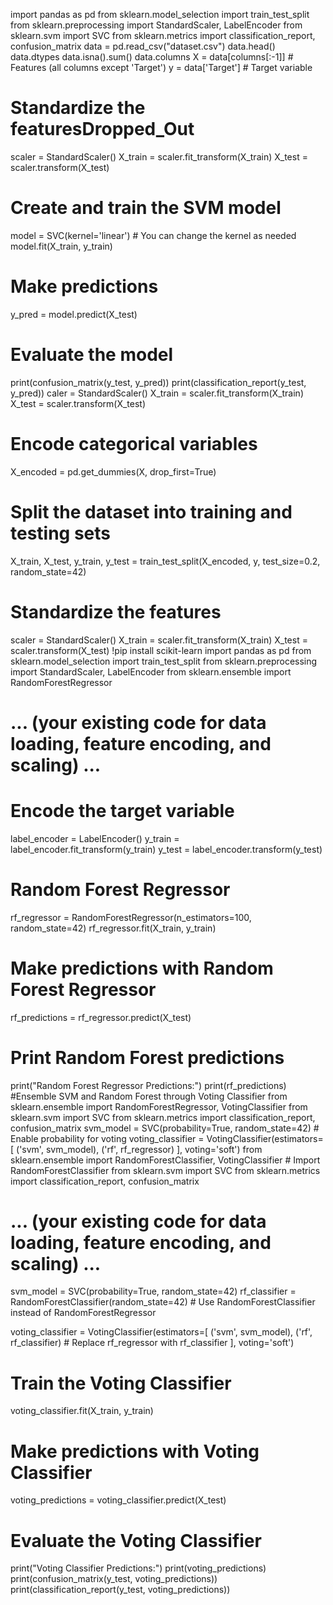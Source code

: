 import pandas as pd
from sklearn.model_selection import train_test_split
from sklearn.preprocessing import StandardScaler, LabelEncoder
from sklearn.svm import SVC
from sklearn.metrics import classification_report, confusion_matrix
data = pd.read_csv("dataset.csv")
data.head()
data.dtypes
data.isna().sum()
data.columns
X = data[columns[:-1]]  # Features (all columns except 'Target')
y = data['Target']      # Target variable
# Standardize the featuresDropped_Out
scaler = StandardScaler()
X_train = scaler.fit_transform(X_train)
X_test = scaler.transform(X_test)
# Create and train the SVM model
model = SVC(kernel='linear')  # You can change the kernel as needed
model.fit(X_train, y_train)
# Make predictions
y_pred = model.predict(X_test)
# Evaluate the model
print(confusion_matrix(y_test, y_pred))
print(classification_report(y_test, y_pred))
caler = StandardScaler()
X_train = scaler.fit_transform(X_train)
X_test = scaler.transform(X_test)
# Encode categorical variables
X_encoded = pd.get_dummies(X, drop_first=True)
# Split the dataset into training and testing sets
X_train, X_test, y_train, y_test = train_test_split(X_encoded, y, test_size=0.2, random_state=42)
# Standardize the features
scaler = StandardScaler()
X_train = scaler.fit_transform(X_train)
X_test = scaler.transform(X_test)
!pip install scikit-learn
import pandas as pd
from sklearn.model_selection import train_test_split
from sklearn.preprocessing import StandardScaler, LabelEncoder
from sklearn.ensemble import RandomForestRegressor

# ... (your existing code for data loading, feature encoding, and scaling) ...

# Encode the target variable
label_encoder = LabelEncoder()
y_train = label_encoder.fit_transform(y_train)
y_test = label_encoder.transform(y_test)

# Random Forest Regressor
rf_regressor = RandomForestRegressor(n_estimators=100, random_state=42)
rf_regressor.fit(X_train, y_train)
# Make predictions with Random Forest Regressor
rf_predictions = rf_regressor.predict(X_test)

# Print Random Forest predictions
print("Random Forest Regressor Predictions:")
print(rf_predictions)
 #Ensemble SVM and Random Forest through Voting Classifier
from sklearn.ensemble import RandomForestRegressor, VotingClassifier
from sklearn.svm import SVC
from sklearn.metrics import classification_report, confusion_matrix
svm_model = SVC(probability=True, random_state=42)  # Enable probability for voting
voting_classifier = VotingClassifier(estimators=[
    ('svm', svm_model),
    ('rf', rf_regressor)
], voting='soft')
from sklearn.ensemble import RandomForestClassifier, VotingClassifier # Import RandomForestClassifier
from sklearn.svm import SVC
from sklearn.metrics import classification_report, confusion_matrix

# ... (your existing code for data loading, feature encoding, and scaling) ...

svm_model = SVC(probability=True, random_state=42)
rf_classifier = RandomForestClassifier(random_state=42) # Use RandomForestClassifier instead of RandomForestRegressor

voting_classifier = VotingClassifier(estimators=[
    ('svm', svm_model),
    ('rf', rf_classifier) # Replace rf_regressor with rf_classifier
], voting='soft')

# Train the Voting Classifier
voting_classifier.fit(X_train, y_train)
# Make predictions with Voting Classifier
voting_predictions = voting_classifier.predict(X_test)

# Evaluate the Voting Classifier
print("Voting Classifier Predictions:")
print(voting_predictions)
print(confusion_matrix(y_test, voting_predictions))
print(classification_report(y_test, voting_predictions))
